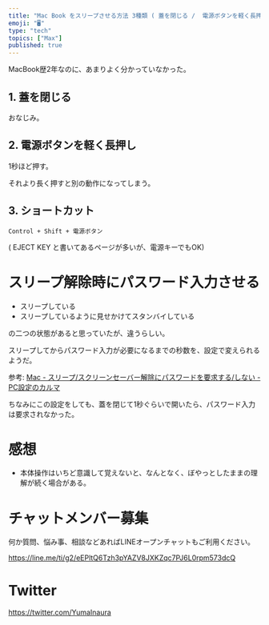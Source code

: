 ```yaml
---
title: "Mac Book をスリープさせる方法 3種類 ( 蓋を閉じる /  電源ボタンを軽く長押し  / ショートカット )"
emoji: "🖥"
type: "tech"
topics: ["Max"]
published: true
---
```


MacBook歴2年なのに、あまりよく分かっていなかった。

## 1. 蓋を閉じる

おなじみ。

## 2. 電源ボタンを軽く長押し

1秒ほど押す。

それより長く押すと別の動作になってしまう。

## 3. ショートカット

`Control + Shift + 電源ボタン` 

( EJECT KEY と書いてあるページが多いが、電源キーでもOK)

# スリープ解除時にパスワード入力させる

- スリープしている
- スリープしているように見せかけてスタンバイしている

の二つの状態があると思っていたが、違うらしい。

スリープしてからパスワード入力が必要になるまでの秒数を、設定で変えられるようだ。

参考: [Mac - スリープ/スクリーンセーバー解除にパスワードを要求する/しない - PC設定のカルマ](https://pc-karuma.net/mac-require-password-after-sleep-screensaver/)

ちなみにこの設定をしても、蓋を閉じて1秒ぐらいで開いたら、パスワード入力は要求されなかった。

# 感想

- 本体操作はいちど意識して覚えないと、なんとなく、ぼやっとしたままの理解が続く場合がある。








<!-- Update From Qiita API -->

# チャットメンバー募集


何か質問、悩み事、相談などあればLINEオープンチャットもご利用ください。

https://line.me/ti/g2/eEPltQ6Tzh3pYAZV8JXKZqc7PJ6L0rpm573dcQ





# Twitter


https://twitter.com/YumaInaura


<!-- Update From Qiita API -->


